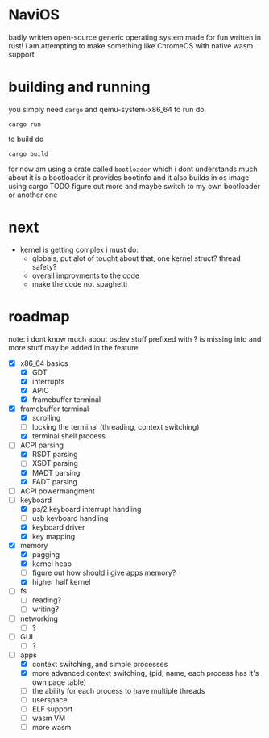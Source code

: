 # NaviOS 
badly written open-source generic operating system made for fun written in rust!
i am attempting to make something like ChromeOS with native wasm support

# building and running
you simply need `cargo` and qemu-system-x86_64 to run do
```
cargo run
```
to build do
```
cargo build
```
for now am using a crate called `bootloader` which i dont understands much about it is a bootloader it provides bootinfo and it also builds in os image using cargo TODO figure out more and maybe switch to my own bootloader or another one
# next
- kernel is getting complex i must do:
    - globals, put alot of tought about that, one kernel struct? thread safety?
    - overall improvments to the code
    - make the code not spaghetti
# roadmap
note: i dont know much about osdev stuff prefixed with ? is missing info and more stuff may be added in the feature

- [X] x86_64 basics
    - [X] GDT
    - [X] interrupts
    - [X] APIC
    - [X] framebuffer terminal
- [X] framebuffer terminal
    - [X] scrolling
    - [ ] locking the terminal (threading, context switching)
    - [X] terminal shell process
- [ ] ACPI parsing
    - [X] RSDT parsing
    - [ ] XSDT parsing
    - [X] MADT parsing
    - [X] FADT parsing
- [ ] ACPI powermangment
- [ ] keyboard
    - [X] ps/2 keyboard interrupt handling
    - [ ] usb keyboard handling
    - [X] keyboard driver
    - [X] key mapping
- [X] memory
    - [X] pagging
    - [X] kernel heap
    - [ ] figure out how should i give apps memory?
    - [X] higher half kernel
- [ ] fs
    - [ ] reading?
    - [ ] writing?
- [ ] networking
    - [ ] ?
- [ ] GUI
    - [ ] ?
- [ ] apps
    - [X] context switching, and simple processes
    - [X] more advanced context switching, (pid, name, each process has it's own page table)
    - [ ] the ability for each process to have multiple threads
    - [ ] userspace
    - [ ] ELF support
    - [ ] wasm VM
    - [ ] more wasm
